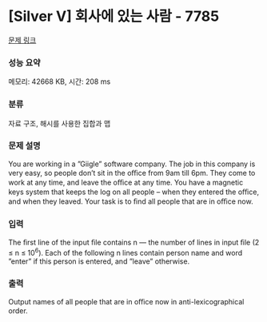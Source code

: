 # [Silver V] 회사에 있는 사람 - 7785 

[문제 링크](https://www.acmicpc.net/problem/7785) 

### 성능 요약

메모리: 42668 KB, 시간: 208 ms

### 분류

자료 구조, 해시를 사용한 집합과 맵

### 문제 설명

<p>You are working in a ”Giigle” software company. The job in this company is very easy, so people don’t sit in the oﬃce from 9am till 6pm. They come to work at any time, and leave the oﬃce at any time. You have a magnetic keys system that keeps the log on all people – when they entered the oﬃce, and when they leaved. Your task is to ﬁnd all people that are in oﬃce now.</p>

### 입력 

 <p>The ﬁrst line of the input ﬁle contains n — the number of lines in input ﬁle (2 ≤ n ≤ 10<sup>6</sup>). Each of the following n lines contain person name and word ”enter” if this person is entered, and ”leave” otherwise.</p>

### 출력 

 <p>Output names of all people that are in oﬃce now in anti-lexicographical order.</p>

<p> </p>

